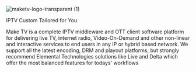 ![maketv-logo-transparent (1)](https://user-images.githubusercontent.com/40687403/123046621-9d58e480-d3fc-11eb-90e4-026d2665e1a4.png)

IPTV Custom Tailored for You

Make TV is a complete IPTV middleware and OTT client software platform for delivering live TV, internet radio, Video-On-Demand and other non-linear and interactive services to end users in any IP or hybrid based network.
We support all the latest encoding, DRM and playout platforms, but strongly recommend Elemental Technologies solutions like Live and Delta which offer the most balanced features for todays' workflows

<!--
**maketvgithub/maketvgithub** is a ✨ _special_ ✨ repository because its `README.md` (this file) appears on your GitHub profile.

Here are some ideas to get you started:

- 🔭 I’m currently working on ...
- 🌱 I’m currently learning ...
- 👯 I’m looking to collaborate on ...
- 🤔 I’m looking for help with ...
- 💬 Ask me about ...
- 📫 How to reach me: ...
- 😄 Pronouns: ...
- ⚡ Fun fact: ...
-->

